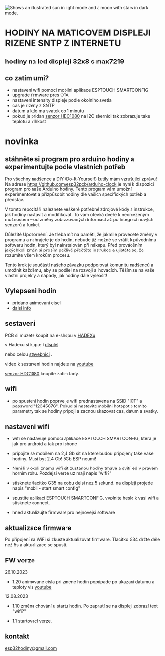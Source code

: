 <picture>
  <source media="(prefers-color-scheme: dark)" srcset="https://github.com/esp32pcb/hodiny/blob/main/cas%20vecer.jpg">
  <source media="(prefers-color-scheme: light)" srcset="https://github.com/esp32pcb/hodiny/blob/main/hodiny%20svitici%20light.jpg">
  <img alt="Shows an illustrated sun in light mode and a moon with stars in dark mode." src="https://user-images.githubusercontent.com/25423296/163456779-a8556205-d0a5-45e2-ac17-42d089e3c3f8.png">
</picture>

# HODINY NA MATICOVEM DISPLEJI RIZENE SNTP Z INTERNETU 
## hodiny na led displeji 32x8 s max7219

## co zatim umi?
- nastaveni wifi pomoci mobilni aplikace ESPTOUCH SMARTCONFIG
- upgrade firmware pres OTA
- nastaveni intensity displeje podle okolniho svetla
- cas je rizeny z SNTP
- datum a kdo ma svatek co 1 minutu
- pokud je pridan [senzor HDC1080](https://github.com/esp32pcb/hodiny/blob/main/senzorHDC1080_1.jpg) na I2C sbernici tak zobrazuje take teplotu a vlhkost

# novinka
## stáhněte si program pro arduino hodiny a experimentujte podle vlastních potřeb

Pro všechny nadšence a DIY (Do-It-Yourself) kutily mám vzrušující zprávu! Na adrese https://github.com/esp32pcb/arduino-clock je nyní k dispozici program pro naše Arduino hodiny. Tento program vám umožní experimentovat a přizpůsobit hodiny dle vašich specifických potřeb a představ.

V tomto repozitáři naleznete veškeré potřebné zdrojové kódy a instrukce, jak hodiny nastavit a modifikovat. To vám otevírá dveře k neomezeným možnostem – od změny zobrazovaných informací až po integraci nových senzorů a funkcí.

Důležité Upozornění:
Je třeba mít na paměti, že jakmile provedete změny v programu a nahrajete je do hodin, nebude již možné se vrátit k původnímu softwaru hodin, který byl nainstalován při nákupu. Před prováděním jakýchkoli změn si prosím pečlivě přečtěte instrukce a ujistěte se, že rozumíte všem krokům procesu.

Tento krok je součástí našeho závazku podporovat komunitu nadšenců a umožnit každému, aby se podílel na rozvoji a inovacích. Těším se na vaše vlastní projekty a nápady, jak hodiny dále vylepšit!


## Vylepseni hodin
- pridano animovani cisel
- [dalsi info](https://github.com/esp32pcb/hodiny/blob/main/Hodiny_Pripravovane_Inovace.md)

## sestaveni
PCB si muzete koupit na e-shopu v [HADEXu](https://www.hadex.cz/m303-vyvojova-deska-s-esp32-vroom-32-24ghz-wifi--bluetooth)

v Hadexu si kupte i [displej](https://www.hadex.cz/m504a-led-matrix-matice-8x8x4-s-max7219---cervena).

nebo celou [stavebnici](https://www.hadex.cz/m304-stavebnice-hodiny-s-esp32-vroom-32-24ghz-wifi--bluetooth) .

video k sestaveni hodin najdete na [youtube](https://www.youtube.com/playlist?list=PLUCHvT3VSIT8nw8vogFUVakzei5OW-S98)

[senzor HDC1080](https://github.com/esp32pcb/hodiny/blob/main/senzorHDC1080_1.jpg) koupíte zatim tady.

## wifi
- po spusteni hodin poprve je wifi prednastavena na SSID "IOT" a password "12345678".
  Pokud si nastavite mobilni hotspot s temito parametry tak se hodiny pripoji a zacnou ukazovat cas, datum a svatky.
## nastaveni wifi
- wifi se nastavuje pomoci aplikace ESPTOUCH SMARTCONFIG, ktera je jak pro android a tak pro iphone
- pripojite se mobilem na 2,4 Gb sit na ktere budou pripojeny take vase hodiny. Musi byt 2.4 Gb! 5Gb ESP neumi!

- Neni li v okoli znama wifi sit zustanou hodiny tmave a svítí led v pravém horním rohu. Pozdejsi verze uz maji napis "wifi?"
- stisknete tlacitko G35 na dobu delsi nez 5 sekund. na displeji projede napis "mobil - start smart config"
- spustite aplikaci ESPTOUCH SMARTCONFIG, vyplnite heslo k vasi wifi a stisknete connect.
- hned aktualizujte firmware pro nejnovejsi software

## aktualizace firmware
Po připojení na WiFi si zkuste aktualizovat firmware.
Tlacitko G34 držte déle než 5s a aktualizace se spustí.

## FW verze 
26.10.2023
- 1.20 animovane cisla pri zmene hodin popripade po ukazani datumu a teploty viz [youtube](https://www.youtube.com/playlist?list=PLUCHvT3VSIT8nw8vogFUVakzei5OW-S98)

12.08.2023
- 1.10 změna chování u startu hodin. Po zapnutí se na displeji zobrazí text "wifi?"
  
- 1.1 startovací verze.



## kontakt
esp32hodiny@gmail.com




